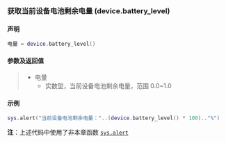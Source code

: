 ### 获取当前设备电池剩余电量 (**device\.battery\_level**)


#### 声明
```lua
电量 = device.battery_level()
```


#### 参数及返回值  
> - 电量
>   - 实数型，当前设备电池剩余电量，范围 0\.0~1\.0


#### 示例  
```lua
sys.alert("当前设备电池剩余电量："..(device.battery_level() * 100).."%")
```
**注**：上述代码中使用了非本章函数 [`sys.alert`](/Handbook/sys/sys.alert.md)

